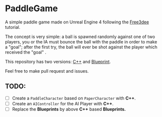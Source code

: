 # PaddleGame

A simple paddle game made on Unreal Engine 4 following the [Free3dee](https://www.youtube.com/watch?v=YAiON05sNv8&list=PL4AluGdTlI1oetBscgzEmVqM9icCEvWon) tutorial.

The concept is very simple: a ball is spawned randomly against one of two players, you or the IA must bounce the ball with the paddle in order to make a "goal"; after the first try, the ball will ever be shot against the player which received the "goal" .

This repository has two versions: [C++](https://github.com/SalahAdDin/PaddleGame/tree/c++) and [Blueprint](https://github.com/SalahAdDin/PaddleGame/tree/blueprints).

Feel free to make pull request and issues.



## TODO:

- [ ] Create a `PaddleCharacter` based on `PaperCharacter` with **C++**.
- [ ] Create an `AIController` for the AI Player with **C++**.
- [ ] Replace the **Blueprints** by above **C++** based **Blueprints.**